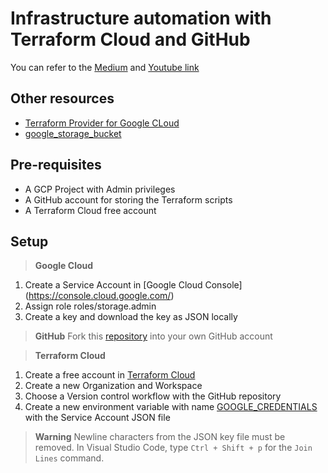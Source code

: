 # Infrastructure automation with Terraform Cloud and GitHub

You can refer to the [Medium](https://www.youtube.com/watch?v=xxxxxxx) and [Youtube link](https://www.youtube.com/watch?v=Ydgk_V4r5jw)

## Other resources

- [Terraform Provider for Google CLoud ](https://registry.terraform.io/providers/hashicorp/google/latest/docs)
- [google_storage_bucket](https://registry.terraform.io/providers/hashicorp/google/latest/docs/resources/storage_bucket)

## Pre-requisites

- A GCP Project with Admin privileges
- A GitHub account for storing the Terraform scripts
- A Terraform Cloud free account

## Setup
> **Google Cloud**
1. Create a Service Account in [Google Cloud Console] (https://console.cloud.google.com/)
2. Assign role roles/storage.admin
3. Create a key and download the key as JSON locally

> **GitHub**
Fork this [repository](https://github.com/chanirban/tf-demo-gcp) into your own GitHub account
 
> **Terraform Cloud**
1. Create a free account in [Terraform Cloud](https://app.terraform.io/)
2. Create a new Organization and Workspace
3. Choose a Version control workflow with the GitHub repository
4. Create a new environment variable with name [GOOGLE_CREDENTIALS](https://registry.terraform.io/providers/hashicorp/google/latest/docs/guides/getting_started#using-terraform-cloud-as-the-backend) with the Service Account JSON file 
> **Warning** Newline characters from the JSON key file must be removed. In Visual Studio Code, type `Ctrl + Shift + p` for the `Join Lines` command.  